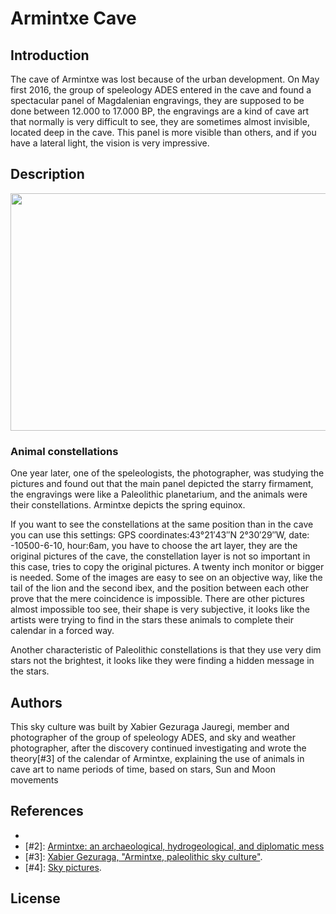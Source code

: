 # Armintxe Cave

## Introduction

The cave of Armintxe was lost because of the urban development. On May first 2016, the group of speleology ADES entered in the cave and found a spectacular panel of Magdalenian engravings, they are supposed to be done between 12.000 to 17.000 BP, the engravings are a kind of cave art that normally is very difficult to see, they are sometimes almost invisible, located deep in the cave. This panel is more visible than others, and if you have a lateral light, the vision is very impressive.

## Description

<img src="Armintxesala.png" width="800" height="380" />

### Animal constellations

One year later, one of the speleologists, the photographer, was studying the pictures and found out that the main panel depicted the starry firmament, the engravings were like a Paleolithic planetarium, and the animals were their constellations. Armintxe depicts the spring equinox.

If you want to see the constellations at the same position than in the cave you can use this settings: GPS coordinates:43°21′43″N 2°30′29″W, date: -10500-6-10, hour:6am, you have to choose the art layer, they are the original pictures of the cave, the constellation layer is not so important in this case, tries to copy the original pictures. A twenty inch monitor or bigger is needed. Some of the images are easy to see on an objective way, like the tail of the lion and the second ibex, and the position between each other prove that the mere coincidence is impossible. There are other pictures almost impossible too see, their shape is very subjective, it looks like the artists were trying to find in the stars these animals to complete their calendar in a forced way.

Another characteristic of Paleolithic constellations is that they use very dim stars not the brightest, it looks like they were finding a hidden message in the stars.

## Authors

This sky culture was built by Xabier Gezuraga Jauregi, member and photographer of the group of speleology ADES, and sky and weather photographer, after the discovery continued investigating and wrote the theory[#3] of the calendar of Armintxe, explaining the use of animals in cave art to name periods of time, based on stars, Sun and Moon movements

## References

 - [#1]: [Wikipedia](https://en.wikipedia.org/wiki/Armintxe_Cave).
 - [#2]: [Armintxe: an archaeological, hydrogeological, and diplomatic mess](http://actualid-ades.blogspot.com/2017/11/armintxe-archaeological-hydrogeological.html)
 - [#3]: [Xabier Gezuraga, "Armintxe, paleolithic sky culture"](https://barnebidaia.blogspot.com/2019/02/armintxe-paleolithic-sky-culture.html).
 - [#4]: [Sky pictures](http://www.lekitxokozeruak.com/).

## License
